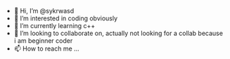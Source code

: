 - 👋 Hi, I’m @sykrwasd
- 👀 I’m interested in coding obviously
- 🌱 I’m currently learning c++
- 💞️ I’m looking to collaborate on, actually not looking for a collab because i am beginner coder
- 📫 How to reach me ...

<!---
sykrwasd/sykrwasd is a ✨ special ✨ repository because its `README.md` (this file) appears on your GitHub profile.
You can click the Preview link to take a look at your changes.
--->

